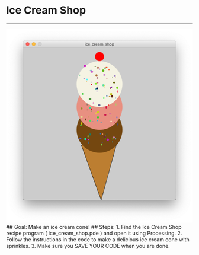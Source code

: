 
# Ice Cream Shop
  <hr/>
  <img src="./images/iceCreamShop.png"/>
## Goal:
   Make an ice cream cone!
## Steps:
1. Find the Ice Cream Shop recipe program ( ice_cream_shop.pde ) and open it using Processing.
2. Follow the instructions in the code to make a delicious ice cream cone with sprinkles.
3. Make sure you SAVE YOUR CODE when you are done.
  
 


